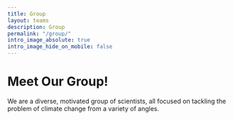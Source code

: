 ```yaml
---
title: Group
layout: teams
description: Group
permalink: "/group/"
intro_image_absolute: true
intro_image_hide_on_mobile: false
---
```


# Meet Our Group!

We are a diverse, motivated group of scientists, all focused on tackling the problem of climate change from a variety of angles.
